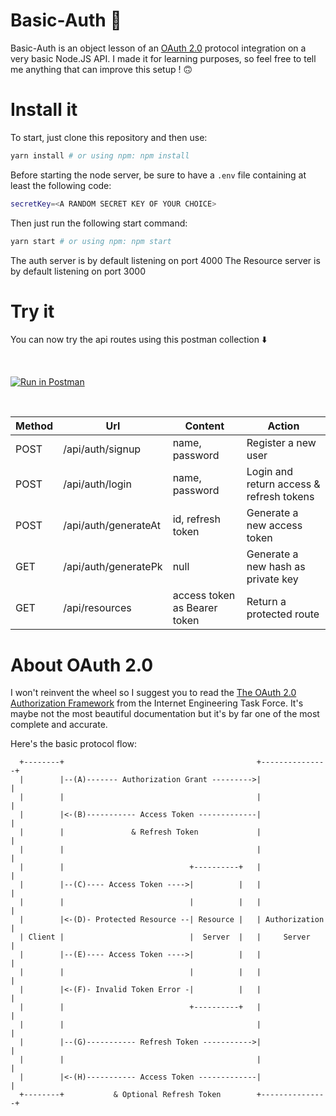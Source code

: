 # Basic-Auth 🔐

Basic-Auth is an object lesson of an [OAuth 2.0](https://oauth.net/) protocol integration on a very basic Node.JS API. I made it for learning purposes, so feel free
to tell me anything that can improve this setup ! 🙃

# Install it

To start, just clone this repository and then use:

```bash
yarn install # or using npm: npm install
```

Before starting the node server, be sure to have a `.env` file containing at least the following code:

```bash
secretKey=<A RANDOM SECRET KEY OF YOUR CHOICE>
```

Then just run the following start command:

```bash
yarn start # or using npm: npm start
```

The auth server is by default listening on port 4000
The Resource server is by default listening on port 3000

# Try it

You can now try the api routes using this postman collection   ⬇️

</br>

[![Run in Postman](https://run.pstmn.io/button.svg)](https://app.getpostman.com/run-collection/13815486-9b79f65f-be11-4928-94e1-90c902579f65?action=collection%2Ffork&collection-url=entityId%3D13815486-9b79f65f-be11-4928-94e1-90c902579f65%26entityType%3Dcollection%26workspaceId%3D71afb205-34e7-4c58-9c00-f3cc105b0da0)

</br>

| Method | Url | Content | Action |
| --- | --- | --- | --- |
| POST | /api/auth/signup | name, password | Register a new user |
| POST | /api/auth/login | name, password | Login and return access & refresh tokens|
| POST | /api/auth/generateAt | id, refresh token | Generate a new access token |
| GET | /api/auth/generatePk | null | Generate a new hash as private key |
| GET | /api/resources | access token as Bearer token | Return a protected route|


# About OAuth 2.0

I won't reinvent the wheel so I suggest you to read the [The OAuth 2.0 Authorization Framework](https://www.rfc-editor.org/rfc/rfc6749) from the Internet Engineering Task Force. It's maybe not the most beautiful documentation but it's by far one of the most complete and accurate.

Here's the basic protocol flow:

```
  +--------+                                           +---------------+
  |        |--(A)------- Authorization Grant --------->|               |
  |        |                                           |               |
  |        |<-(B)----------- Access Token -------------|               |
  |        |               & Refresh Token             |               |
  |        |                                           |               |
  |        |                            +----------+   |               |
  |        |--(C)---- Access Token ---->|          |   |               |
  |        |                            |          |   |               |
  |        |<-(D)- Protected Resource --| Resource |   | Authorization |
  | Client |                            |  Server  |   |     Server    |
  |        |--(E)---- Access Token ---->|          |   |               |
  |        |                            |          |   |               |
  |        |<-(F)- Invalid Token Error -|          |   |               |
  |        |                            +----------+   |               |
  |        |                                           |               |
  |        |--(G)----------- Refresh Token ----------->|               |
  |        |                                           |               |
  |        |<-(H)----------- Access Token -------------|               |
  +--------+           & Optional Refresh Token        +---------------+

```
